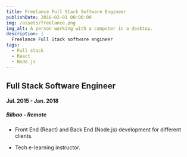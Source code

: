 ```yaml
---
title: Freelance Full Stack Software Engineer
publishDate: 2016-02-01 00:00:00
img: /assets/freelance.png
img_alt: A person working with a computer in a desktop.
description: |
  Freelance Full Stack software engineer
tags:
  - Full stack
  - React
  - Node.js
---
```


## Full Stack Software Engineer

#### Jul. 2015 - Jan. 2018

##### Bilbao - Remote

- ­Front End (React) and Back End (Node.js) development for different clients. ­

- Tech e-learning instructor.
